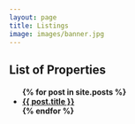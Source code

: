 ```yaml
---
layout: page
title: Listings
image: images/banner.jpg
---
```

<h2> List of Properties </h2>

<h4><ul>
  {% for post in site.posts %}
    <li>
      <a href="{{'' | absolute_url}}{{ post.url }}">{{ post.title }}</a>
    </li>
  {% endfor %}
</ul></h4>
